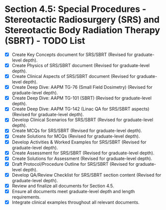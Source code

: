# Section 4.5: Special Procedures - Stereotactic Radiosurgery (SRS) and Stereotactic Body Radiation Therapy (SBRT) - TODO List

- [X] Create Key Concepts document for SRS/SBRT (Revised for graduate-level depth).
- [X] Create Physics of SRS/SBRT document (Revised for graduate-level depth).
- [X] Create Clinical Aspects of SRS/SBRT document (Revised for graduate-level depth).
- [X] Create Deep Dive: AAPM TG-76 (Small Field Dosimetry) (Revised for graduate-level depth).
- [X] Create Deep Dive: AAPM TG-101 (SBRT) (Revised for graduate-level depth).
- [X] Create Deep Dive: AAPM TG-142 (Linac QA for SRS/SBRT aspects) (Revised for graduate-level depth).
- [X] Develop Clinical Scenarios for SRS/SBRT (Revised for graduate-level depth).
- [X] Create MCQs for SRS/SBRT (Revised for graduate-level depth).
- [X] Create Solutions for MCQs (Revised for graduate-level depth).
- [X] Develop Activities & Worked Examples for SRS/SBRT (Revised for graduate-level depth).
- [X] Create Assessment for SRS/SBRT (Revised for graduate-level depth).
- [X] Create Solutions for Assessment (Revised for graduate-level depth).
- [X] Draft Protocol/Procedure Outline for SRS/SBRT (Revised for graduate-level depth).
- [X] Develop QA/Review Checklist for SRS/SBRT section content (Revised for graduate-level depth).
- [X] Review and finalize all documents for Section 4.5.
- [X] Ensure all documents meet graduate-level depth and length requirements.
- [X] Integrate clinical examples throughout all relevant documents.
